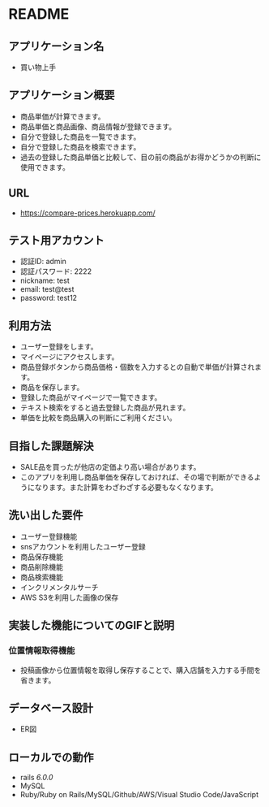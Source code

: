 # README

## アプリケーション名
- 買い物上手

## アプリケーション概要
- 商品単価が計算できます。
- 商品単価と商品画像、商品情報が登録できます。
- 自分で登録した商品を一覧できます。
- 自分で登録した商品を検索できます。
- 過去の登録した商品単価と比較して、目の前の商品がお得かどうかの判断に使用できます。

## URL
- https://compare-prices.herokuapp.com/

## テスト用アカウント
- 認証ID: admin
- 認証パスワード: 2222
- nickname: test
- email: test@test
- password: test12

## 利用方法
- ユーザー登録をします。
- マイページにアクセスします。
- 商品登録ボタンから商品価格・個数を入力するとの自動で単価が計算されます。
- 商品を保存します。
- 登録した商品がマイページで一覧できます。
- テキスト検索をすると過去登録した商品が見れます。
- 単価を比較を商品購入の判断にご利用ください。

## 目指した課題解決
- SALE品を買ったが他店の定価より高い場合があります。
- このアプリを利用し商品単価を保存しておければ、その場で判断ができるようになります。また計算をわざわざする必要もなくなります。

## 洗い出した要件
- ユーザー登録機能
- snsアカウントを利用したユーザー登録
- 商品保存機能
- 商品削除機能
- 商品検索機能
- インクリメンタルサーチ
- AWS S3を利用した画像の保存

## 実装した機能についてのGIFと説明

### 位置情報取得機能
- 投稿画像から位置情報を取得し保存することで、購入店舗を入力する手間を省きます。

## データベース設計
- ER図

## ローカルでの動作
- rails _6.0.0_
- MySQL
- Ruby/Ruby on Rails/MySQL/Github/AWS/Visual Studio Code/JavaScript